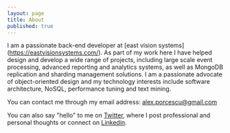 ```yaml
---
layout: page
title: About
published: true
---
```


I am a passionate back-end developer at [east vision systems] (https://eastvisionsystems.com/). As part of my work here I have helped design and develop a wide range of projects, including large scale event processing, advanced reporting and analytics systems, as well as MongoDB replication and sharding management solutions. I am a passionate advocate of object-oriented design and my technology interests include software architecture, NoSQL, performance tuning and text mining.

<!-- ## Contact

- [Email](#usage)
- [Options](#options) -->
    
You can contact me through my email address: <a rel="me" class="email" href="mailto:alex.porcescu@gmail.com">alex.porcescu@gmail.com</a>

You can also say "hello" to me on <a href="https://twitter.com/litechip" rel="me" class="twitter url" target="_blank">Twitter</a>,
where I post professional and personal thoughts or connect on <a href="https://ro.linkedin.com/pub/alexandru-porcescu/99/b94/a8a" rel="me" class="linkedin url" target="_blank">Linkedin</a>.

